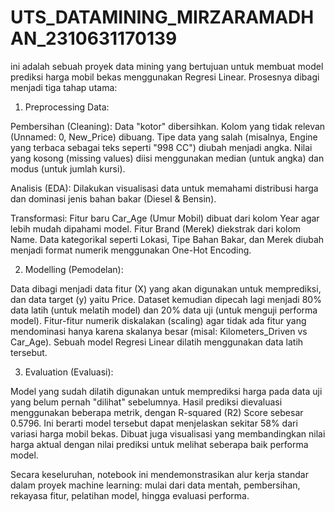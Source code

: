 # UTS_DATAMINING_MIRZARAMADHAN_2310631170139

ini adalah sebuah proyek data mining yang bertujuan untuk membuat model prediksi harga mobil bekas menggunakan Regresi Linear.
Prosesnya dibagi menjadi tiga tahap utama:

1. Preprocessing Data:

Pembersihan (Cleaning): Data "kotor" dibersihkan. Kolom yang tidak relevan (Unnamed: 0, New_Price) dibuang. Tipe data yang salah (misalnya, Engine yang terbaca sebagai teks seperti "998 CC") diubah menjadi angka. Nilai yang kosong (missing values) diisi menggunakan median (untuk angka) dan modus (untuk jumlah kursi).

Analisis (EDA): Dilakukan visualisasi data untuk memahami distribusi harga dan dominasi jenis bahan bakar (Diesel & Bensin).

Transformasi: Fitur baru Car_Age (Umur Mobil) dibuat dari kolom Year agar lebih mudah dipahami model. Fitur Brand (Merek) diekstrak dari kolom Name. Data kategorikal seperti Lokasi, Tipe Bahan Bakar, dan Merek diubah menjadi format numerik menggunakan One-Hot Encoding.

2. Modelling (Pemodelan):

Data dibagi menjadi data fitur (X) yang akan digunakan untuk memprediksi, dan data target (y) yaitu Price.
Dataset kemudian dipecah lagi menjadi 80% data latih (untuk melatih model) dan 20% data uji (untuk menguji performa model).
Fitur-fitur numerik diskalakan (scaling) agar tidak ada fitur yang mendominasi hanya karena skalanya besar (misal: Kilometers_Driven vs Car_Age).
Sebuah model Regresi Linear dilatih menggunakan data latih tersebut.

3. Evaluation (Evaluasi):

Model yang sudah dilatih digunakan untuk memprediksi harga pada data uji yang belum pernah "dilihat" sebelumnya.
Hasil prediksi dievaluasi menggunakan beberapa metrik, dengan R-squared (R2) Score sebesar 0.5796. Ini berarti model tersebut dapat menjelaskan sekitar 58% dari variasi harga mobil bekas.
Dibuat juga visualisasi yang membandingkan nilai harga aktual dengan nilai prediksi untuk melihat seberapa baik performa model.

Secara keseluruhan, notebook ini mendemonstrasikan alur kerja standar dalam proyek machine learning: mulai dari data mentah, pembersihan, rekayasa fitur, pelatihan model, hingga evaluasi performa.
